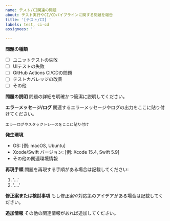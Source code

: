 ```yaml
---
name: テスト/CI関連の問題
about: テスト実行やCI/CDパイプラインに関する問題を報告
title: '[テスト/CI] '
labels: test, ci-cd
assignees: ''

---
```


**問題の種類**
- [ ] ユニットテストの失敗
- [ ] UIテストの失敗
- [ ] GitHub Actions CI/CDの問題
- [ ] テストカバレッジの改善
- [ ] その他

**問題の説明**
問題の詳細を明確かつ簡潔に説明してください。

**エラーメッセージ/ログ**
関連するエラーメッセージやログの出力をここに貼り付けてください。

```
エラーログやスタックトレースをここに貼り付け
```

**発生環境**
- OS: [例: macOS, Ubuntu]
- Xcode/Swift バージョン: [例: Xcode 15.4, Swift 5.9]
- その他の関連環境情報

**再現手順**
問題を再現する手順がある場合は記載してください:
1. '...'
2. '....'

**修正案または検討事項**
もし修正案や対応策のアイデアがある場合は記載してください。

**追加情報**
その他の関連情報があれば追加してください。
